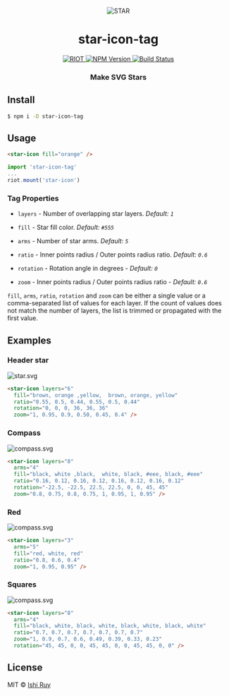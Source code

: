 <p align="center">
  <img src="https://cdn.rawgit.com/nhz-io/star-icon-tag/master/examples/star.svg"
    alt="STAR">
</p>
<h1 align="center">star-icon-tag</h1>
<p align="center">
  <a href="https://riotjs.com">
    <img src="https://cdn.rawgit.com/nhz-io/star-icon-tag/master/riot.png"
      alt="RIOT">
  </a>
  <a href="https://npmjs.org/package/star-icon-tag">
    <img src="https://img.shields.io/npm/v/star-icon-tag.svg?style=flat"
      alt="NPM Version">
  </a>  

  <a href="https://travis-ci.org/nhz-io/star-icon-tag">
    <img src="https://img.shields.io/travis/nhz-io/star-icon-tag.svg?style=flat"
      alt="Build Status">
  </a>  
</p>
<h3 align="center">Make SVG Stars</h3>

## Install

```sh
$ npm i -D star-icon-tag
```

## Usage
```html
<star-icon fill="orange" />
```

```js
import 'star-icon-tag'
...
riot.mount('star-icon')
```

### Tag Properties

* `layers` - Number of overlapping star layers. *Default: `1`*

* `fill` - Star fill color. *Default: `#555`*

* `arms` - Number of star arms. *Default: `5`*

* `ratio` - Inner points radius / Outer points radius ratio. *Default: `0.6`*

* `rotation` - Rotation angle in degrees - *Default: `0`*

* `zoom` - Inner points radius / Outer points radius ratio - *Default: `0.6`*

`fill`, `arms`, `ratio`, `rotation` and `zoom` can be either a single value
or a comma-separated list of values for each layer. If the count of values
does not match the number of layers, the list is trimmed or propagated with
the first value.

## Examples

### Header star
![star.svg](https://cdn.rawgit.com/nhz-io/star-icon-tag/master/examples/star.svg)
```html
<star-icon layers="6"
  fill="brown, orange ,yellow,  brown, orange, yellow"
  ratio="0.55, 0.5, 0.44, 0.55, 0.5, 0.44"
  rotation="0, 0, 0, 36, 36, 36"
  zoom="1, 0.95, 0.9, 0.50, 0.45, 0.4" />
```

### Compass
![compass.svg](https://cdn.rawgit.com/nhz-io/star-icon-tag/master/examples/compass.svg)
```html
<star-icon layers="8"
  arms="4"
  fill="black, white ,black,  white, black, #eee, black, #eee"
  ratio="0.16, 0.12, 0.16, 0.12, 0.16, 0.12, 0.16, 0.12"
  rotation="-22.5, -22.5, 22.5, 22.5, 0, 0, 45, 45"
  zoom="0.8, 0.75, 0.8, 0.75, 1, 0.95, 1, 0.95" />
```

### Red
![compass.svg](https://cdn.rawgit.com/nhz-io/star-icon-tag/master/examples/red.svg)
```html
<star-icon layers="3"
  arms="5"
  fill="red, white, red"
  ratio="0.8, 0.6, 0.4"
  zoom="1, 0.95, 0.95" />
```

### Squares
![compass.svg](https://cdn.rawgit.com/nhz-io/star-icon-tag/master/examples/squares.svg)
```html
<star-icon layers="8"
  arms="4"
  fill="black, white, black, white, black, white, black, white"
  ratio="0.7, 0.7, 0.7, 0.7, 0.7, 0.7, 0.7"
  zoom="1, 0.9, 0.7, 0.6, 0.49, 0.39, 0.33, 0.23"
  rotation="45, 45, 0, 0, 45, 45, 0, 0, 45, 45, 0, 0" />
```

## License

MIT © [Ishi Ruy](https://nhz.io/star-icon-tag)
